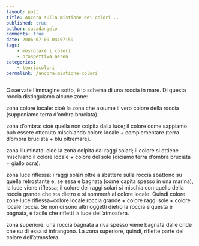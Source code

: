 ```yaml
---
layout: post
title: Ancora sulla mistione dei colori ...
published: true
author: sasadangelo
comments: true
date: 2006-07-09 04:07:59
tags:
    - mescolare i colori
    - prospettiva aerea
categories:
    - teoriacolori
permalink: /ancora-mistione-colori
---
```


   Osservate l&#8217;immagine sotto, è lo schema di una roccia in mare. Di questa roccia distinguiamo alcune zone:



  zona colore locale: cioè la zona che assume il vero colore della roccia (supponiamo terra d&#8217;ombra bruciata).


  zona d&#8217;ombra: cioè quella non colpita dalla luce; il colore come sappiamo può essere ottenuto mischiando colore locale + complementare (terra d&#8217;ombra bruciata + blu oltremare).


  zona illuminata: cioè la zona colpita dai raggi solari; il colore si ottiene mischiano il colore locale + colore del sole (diciamo terra d&#8217;ombra bruciata + giallo ocra).


  zona luce riflessa: i raggi solari oltre a sbattere sulla roccia sbattono su quella retrostante e, se essa è bagnata (come capita spesso in una marina), la luce viene riflessa; il colore dei raggi solari si mischia con quello della roccia grande che sta dietro e si sommerà al colore locale. Quindi colore zone luce riflessa=colore locale roccia grande + colore raggi sole + colore locale roccia. Se non ci sono altri oggetti dietro la roccia e questa è bagnata, è facile che rifletti la luce dell&#8217;atmosfera.


  zona superiore: una roccia bagnata a riva spesso viene bagnata dalle onde che su di essa si infrangono. La zona superiore, quindi, riflette parte del colore dell&#8217;atmosfera.


